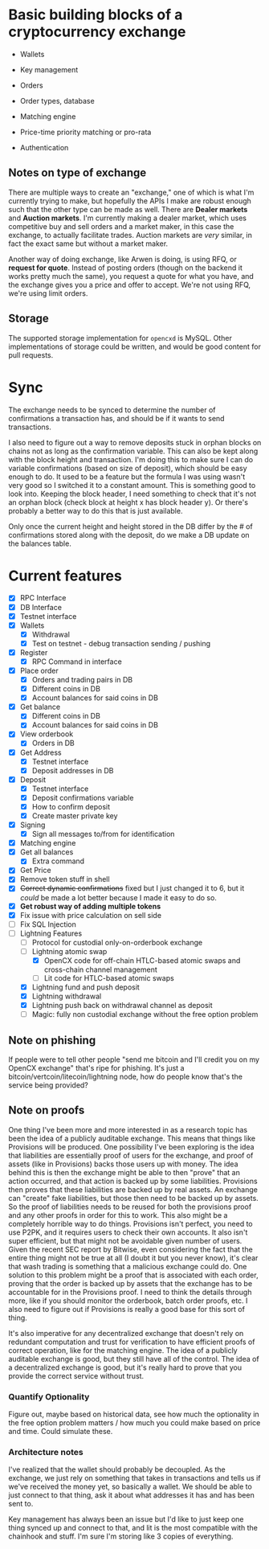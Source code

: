 # Basic building blocks of a cryptocurrency exchange

 - Wallets
  - Key management

 - Orders
  - Order types, database

 - Matching engine
  - Price-time priority matching or pro-rata

 - Authentication

## Notes on type of exchange
There are multiple ways to create an "exchange," one of which is what I'm currently trying to make, but hopefully the APIs I make are robust enough such that the other type can be made as well. There are **Dealer markets** and **Auction markets**. I'm currently making a dealer market, which uses competitive buy and sell orders and a market maker, in this case the exchange, to actually facilitate trades. Auction markets are _very_ similar, in fact the exact same but without a market maker.

Another way of doing exchange, like Arwen is doing, is using RFQ, or **request for quote**. Instead of posting orders (though on the backend it works pretty much the same), you request a quote for what you have, and the exchange gives you a price and offer to accept. We're not using RFQ, we're using limit orders.

## Storage
The supported storage implementation for `opencxd` is MySQL. Other implementations of storage could be written, and would be good content for pull requests.

# Sync
The exchange needs to be synced to determine the number of confirmations a transaction has, and should be if it wants to send transactions.

I also need to figure out a way to remove deposits stuck in orphan blocks on chains not as long as the confirmation variable. This can also be kept along with the block height and transaction. I'm doing this to make sure I can do variable confirmations (based on size of deposit), which should be easy enough to do. It used to be a feature but the formula I was using wasn't very good so I switched it to a constant amount. This is something good to look into.
Keeping the block header, I need something to check that it's not an orphan block (check block at height x has block header y). Or there's probably a better way to do this that is just available.

Only once the current height and height stored in the DB differ by the # of confirmations stored along with the deposit, do we make a DB update on the balances table.

# Current features

 - [x] RPC Interface
 - [x] DB Interface
 - [x] Testnet interface
 - [x] Wallets
   - [x] Withdrawal
   - [x] Test on testnet - debug transaction sending / pushing
 - [x] Register
   - [x] RPC Command in interface
 - [x] Place order
   - [x] Orders and trading pairs in DB
   - [x] Different coins in DB
   - [x] Account balances for said coins in DB
 - [x] Get balance
   - [x] Different coins in DB
   - [x] Account balances for said coins in DB
 - [x] View orderbook
   - [x] Orders in DB
 - [x] Get Address
   - [x] Testnet interface
   - [x] Deposit addresses in DB
 - [x] Deposit
   - [x] Testnet interface
   - [x] Deposit confirmations variable
   - [x] How to confirm deposit
   - [x] Create master private key
 - [x] Signing
   - [x] Sign all messages to/from for identification
 - [x] Matching engine
 - [x] Get all balances
   - [x] Extra command
 - [x] Get Price
 - [x] Remove token stuff in shell
 - [x] ~~Correct dynamic confirmations~~ fixed but I just changed it to 6, but it *could* be made a lot better because I made it easy to do so.
 - [x] **Get robust way of adding multiple tokens**
 - [x] Fix issue with price calculation on sell side
 - [ ] Fix SQL Injection
 - [ ] Lightning Features
   - [ ] Protocol for custodial only-on-orderbook exchange
   - [ ] Lightning atomic swap
     - [x] OpenCX code for off-chain HTLC-based atomic swaps and cross-chain channel management
     - [ ] Lit code for HTLC-based atomic swaps
   - [x] Lightning fund and push deposit
   - [x] Lightning withdrawal
   - [x] Lightning push back on withdrawal channel as deposit
   - [ ] Magic: fully non custodial exchange without the free option problem

## Note on phishing
If people were to tell other people "send me bitcoin and I'll credit you on my OpenCX exchange" that's ripe for phishing. 
It's just a bitcoin/vertcoin/litecoin/lightning node, how do people know that's the service being provided?

## Note on proofs
One thing I've been more and more interested in as a research topic has been the idea of a publicly auditable exchange. This means that things like Provisions will be produced.
One possibility I've been exploring is the idea that liabilities are essentially proof of users for the exchange, and proof of assets (like in Provisions) backs those users up with money. The idea behind this is then the exchange might be able to then "prove" that an action occurred, and that action is backed up by some liabilities.
Provisions then proves that these liabilities are backed up by real assets. 
An exchange can "create" fake liabilities, but those then need to be backed up by assets. 
So the proof of liabilities needs to be reused for both the provisions proof and any other proofs in order for this to work.
This also might be a completely horrible way to do things. Provisions isn't perfect, you need to use P2PK, and it requires users to check their own accounts. It also isn't super efficient, but that might not be avoidable given number of users.
Given the recent SEC report by Bitwise, even considering the fact that the entire thing might not be true at all (I doubt it but you never know), it's clear that wash trading is something that a malicious exchange could do.
One solution to this problem might be a proof that is associated with each order, proving that the order is backed up by assets that the exchange has to be accountable for in the Provisions proof.
I need to think the details through more, like if you should monitor the orderbook, batch order proofs, etc.
I also need to figure out if Provisions is really a good base for this sort of thing.

It's also imperative for any decentralized exchange that doesn't rely on redundant computation and trust for verification to have efficient proofs of correct operation, like for the matching engine.
The idea of a publicly auditable exchange is good, but they still have all of the control.
The idea of a decentralized exchange is good, but it's really hard to prove that you provide the correct service without trust.

### Quantify Optionality
Figure out, maybe based on historical data, see how much the optionality in the free option problem matters / how much you could make based on price and time. Could simulate these.

### Architecture notes
I've realized that the wallet should probably be decoupled. As the exchange, we just rely on something that takes in transactions and tells us if we've received the money yet, so basically a wallet. We should be able to just connect to that thing, ask it about what addresses it has and has been sent to.

Key management has always been an issue but I'd like to just keep one thing synced up and connect to that, and lit is the most compatible with the chainhook and stuff. I'm sure I'm storing like 3 copies of everything. 
